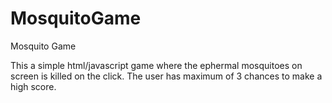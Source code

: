 MosquitoGame
============

Mosquito Game


This a simple html/javascript game where the ephermal mosquitoes on screen is killed on the click.
The user has maximum of 3 chances to make a high score. 
